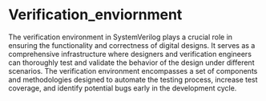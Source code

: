 # Verification_enviornment
The verification environment in SystemVerilog plays a crucial role in ensuring the functionality and correctness of digital designs. It serves as a comprehensive infrastructure where designers and verification engineers can thoroughly test and validate the behavior of the design under different scenarios. The verification environment encompasses a set of components and methodologies designed to automate the testing process, increase test coverage, and identify potential bugs early in the development cycle.
